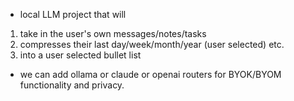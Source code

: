 - local LLM project that will
1. take in the user's own messages/notes/tasks
2. compresses their last day/week/month/year (user selected) etc.
3. into a user selected bullet list

- we can add ollama or claude or openai routers for BYOK/BYOM functionality and privacy.
